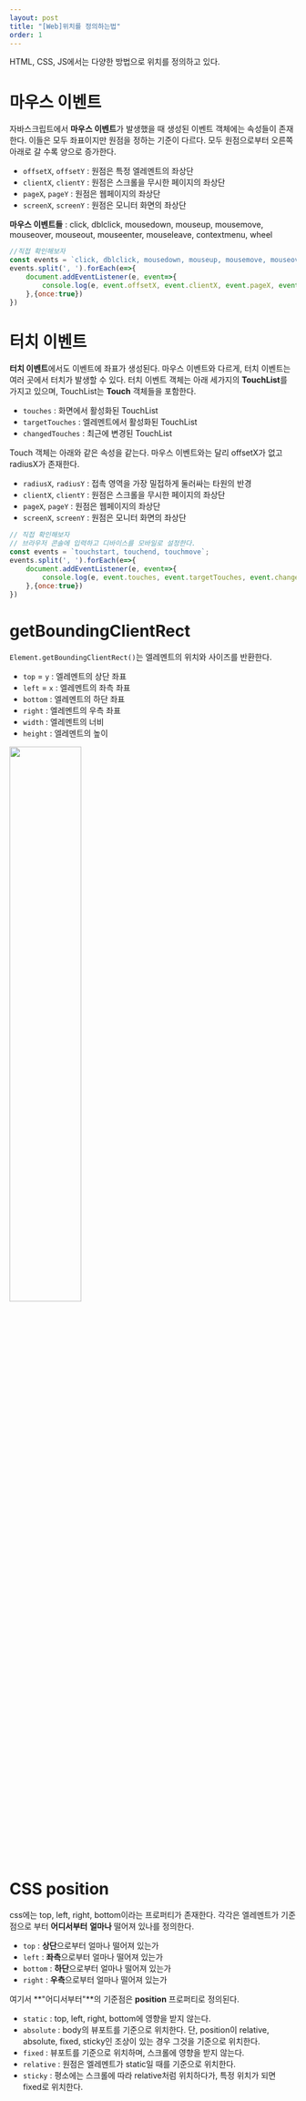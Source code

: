 ```yaml
---
layout: post
title: "[Web]위치를 정의하는법"
order: 1
---
```


HTML, CSS, JS에서는 다양한 방법으로 위치를 정의하고 있다.

# 마우스 이벤트

자바스크립트에서 **마우스 이벤트**가 발생했을 때 생성된 이벤트 객체에는 속성들이 존재한다. 이들은 모두 좌표이지만 원점을 정하는 기준이 다르다. 모두 원점으로부터 오른쪽 아래로 갈 수록 양으로 증가한다.

- `offsetX`, `offsetY` : 원점은 특정 엘레멘트의 좌상단
- `clientX`, `clientY` : 원점은 스크롤을 무시한 페이지의 좌상단
- `pageX`, `pageY` : 원점은 웹페이지의 좌상단
- `screenX`, `screenY` : 원점은 모니터 화면의 좌상단

**마우스 이벤트들** : click, dblclick, mousedown, mouseup, mousemove, mouseover, mouseout, mouseenter, mouseleave, contextmenu, wheel

```js
//직접 확인해보자
const events = `click, dblclick, mousedown, mouseup, mousemove, mouseover, mouseout, mouseenter, mouseleave, contextmenu, wheel`;
events.split(', ').forEach(e=>{
    document.addEventListener(e, event=>{
        console.log(e, event.offsetX, event.clientX, event.pageX, event.screenX)
    },{once:true})
})
```

# 터치 이벤트

**터치 이벤트**에서도 이벤트에 좌표가 생성된다. 마우스 이벤트와 다르게, 터치 이벤트는 여러 곳에서 터치가 발생할 수 있다. 터치 이벤트 객체는 아래 세가지의 **TouchList**를 가지고 있으며, TouchList는  **Touch** 객체들을 포함한다.

- `touches` : 화면에서 활성화된 TouchList
- `targetTouches` : 엘레멘트에서 활성화된 TouchList
- `changedTouches` : 최근에 변경된 TouchList

Touch 객체는 아래와 같은 속성을 같는다. 마우스 이벤트와는 달리 offsetX가 없고 radiusX가 존재한다.

- `radiusX`, `radiusY` : 접촉 영역을 가장 밀접하게 둘러싸는 타원의 반경
- `clientX`, `clientY` : 원점은 스크롤을 무시한 페이지의 좌상단
- `pageX`, `pageY` : 원점은 웹페이지의 좌상단
- `screenX`, `screenY` : 원점은 모니터 화면의 좌상단

```js
// 직접 확인해보자
// 브라우저 콘솔에 입력하고 디바이스를 모바일로 설정한다.
const events = `touchstart, touchend, touchmove`;
events.split(', ').forEach(e=>{
    document.addEventListener(e, event=>{
        console.log(e, event.touches, event.targetTouches, event.changedTouches)
    },{once:true})
})
```


# getBoundingClientRect

`Element.getBoundingClientRect()`는 엘레멘트의 위치와 사이즈를 반환한다. 

- `top` = `y` : 엘레멘트의 상단 좌표
- `left` = `x` : 엘레멘트의 좌측 좌표
- `bottom` : 엘레멘트의 하단 좌표
- `right` : 엘레멘트의 우측 좌표
- `width` : 엘레멘트의 너비
- `height` : 엘레멘트의 높이

<img src="https://developer.mozilla.org/ko/docs/Web/API/Element/getBoundingClientRect/element-box-diagram.png" width="50%">


# CSS position

css에는 top, left, right, bottom이라는 프로퍼티가 존재한다. 각각은 엘레멘트가 기준 점으로 부터 **어디서부터** **얼마나** 떨어져 있나를 정의한다. 

- `top` : **상단**으로부터 얼마나 떨어져 있는가
- `left` : **좌측**으로부터 얼마나 떨어져 있는가
- `bottom` : **하단**으로부터 얼마나 떨어져 있는가
- `right` : **우측**으로부터 얼마나 떨어져 있는가

여기서 **"어디서부터"**의 기준점은 **position** 프로퍼티로 정의된다. 

- `static` : top, left, right, bottom에 영향을 받지 않는다.
- `absolute` : body의 뷰포트를 기준으로 위치한다. 단, position이 relative, absolute, fixed, sticky인 조상이 있는 경우 그것을 기준으로 위치한다.
- `fixed` : 뷰포트를 기준으로 위치하며, 스크롤에 영향을 받지 않는다.
- `relative` : 원점은 엘레멘트가 static일 때를 기준으로 위치한다.
- `sticky` : 평소에는 스크롤에 따라 relative처럼 위치하다가, 특정 위치가 되면 fixed로 위치한다.